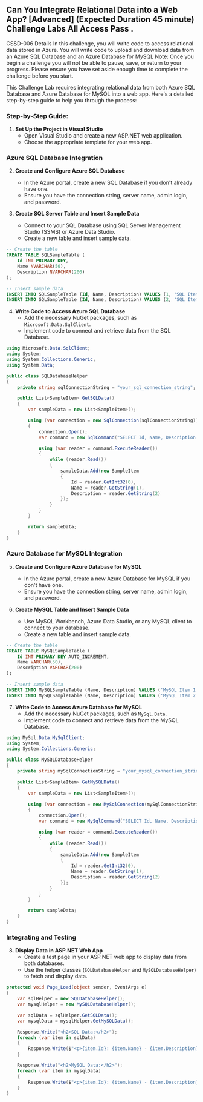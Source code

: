 ## Can You Integrate Relational Data into a Web App? [Advanced] (Expected Duration 45 minute) Challenge Labs All Access Pass . 
CSSD-006 Details In this challenge, you will write code to access relational data stored in Azure. 
You will write code to upload and download data from an Azure SQL Database and an Azure Database for MySQL 
Note: Once you begin a challenge you will not be able to pause, save, or return to your progress.
Please ensure you have set aside enough time to complete the challenge before you start.

This Challenge Lab requires integrating relational data from both Azure SQL Database and Azure Database for MySQL into a web app. Here's a detailed step-by-step guide to help you through the process:

### Step-by-Step Guide:

1. **Set Up the Project in Visual Studio**
   - Open Visual Studio and create a new ASP.NET web application.
   - Choose the appropriate template for your web app.

### Azure SQL Database Integration

2. **Create and Configure Azure SQL Database**
   - In the Azure portal, create a new SQL Database if you don't already have one.
   - Ensure you have the connection string, server name, admin login, and password.

3. **Create SQL Server Table and Insert Sample Data**
   - Connect to your SQL Database using SQL Server Management Studio (SSMS) or Azure Data Studio.
   - Create a new table and insert sample data.

```sql
-- Create the table
CREATE TABLE SQLSampleTable (
    Id INT PRIMARY KEY,
    Name NVARCHAR(50),
    Description NVARCHAR(200)
);

-- Insert sample data
INSERT INTO SQLSampleTable (Id, Name, Description) VALUES (1, 'SQL Item 1', 'Description for SQL Item 1');
INSERT INTO SQLSampleTable (Id, Name, Description) VALUES (2, 'SQL Item 2', 'Description for SQL Item 2');
```

4. **Write Code to Access Azure SQL Database**
   - Add the necessary NuGet packages, such as `Microsoft.Data.SqlClient`.
   - Implement code to connect and retrieve data from the SQL Database.

```csharp
using Microsoft.Data.SqlClient;
using System;
using System.Collections.Generic;
using System.Data;

public class SQLDatabaseHelper
{
    private string sqlConnectionString = "your_sql_connection_string";

    public List<SampleItem> GetSQLData()
    {
        var sampleData = new List<SampleItem>();

        using (var connection = new SqlConnection(sqlConnectionString))
        {
            connection.Open();
            var command = new SqlCommand("SELECT Id, Name, Description FROM SQLSampleTable", connection);

            using (var reader = command.ExecuteReader())
            {
                while (reader.Read())
                {
                    sampleData.Add(new SampleItem
                    {
                        Id = reader.GetInt32(0),
                        Name = reader.GetString(1),
                        Description = reader.GetString(2)
                    });
                }
            }
        }

        return sampleData;
    }
}
```

### Azure Database for MySQL Integration

5. **Create and Configure Azure Database for MySQL**
   - In the Azure portal, create a new Azure Database for MySQL if you don't have one.
   - Ensure you have the connection string, server name, admin login, and password.

6. **Create MySQL Table and Insert Sample Data**
   - Use MySQL Workbench, Azure Data Studio, or any MySQL client to connect to your database.
   - Create a new table and insert sample data.

```sql
-- Create the table
CREATE TABLE MySQLSampleTable (
    Id INT PRIMARY KEY AUTO_INCREMENT,
    Name VARCHAR(50),
    Description VARCHAR(200)
);

-- Insert sample data
INSERT INTO MySQLSampleTable (Name, Description) VALUES ('MySQL Item 1', 'Description for MySQL Item 1');
INSERT INTO MySQLSampleTable (Name, Description) VALUES ('MySQL Item 2', 'Description for MySQL Item 2');
```

7. **Write Code to Access Azure Database for MySQL**
   - Add the necessary NuGet packages, such as `MySql.Data`.
   - Implement code to connect and retrieve data from the MySQL Database.

```csharp
using MySql.Data.MySqlClient;
using System;
using System.Collections.Generic;

public class MySQLDatabaseHelper
{
    private string mySqlConnectionString = "your_mysql_connection_string";

    public List<SampleItem> GetMySQLData()
    {
        var sampleData = new List<SampleItem>();

        using (var connection = new MySqlConnection(mySqlConnectionString))
        {
            connection.Open();
            var command = new MySqlCommand("SELECT Id, Name, Description FROM MySQLSampleTable", connection);

            using (var reader = command.ExecuteReader())
            {
                while (reader.Read())
                {
                    sampleData.Add(new SampleItem
                    {
                        Id = reader.GetInt32(0),
                        Name = reader.GetString(1),
                        Description = reader.GetString(2)
                    });
                }
            }
        }

        return sampleData;
    }
}
```

### Integrating and Testing

8. **Display Data in ASP.NET Web App**
   - Create a test page in your ASP.NET web app to display data from both databases.
   - Use the helper classes (`SQLDatabaseHelper` and `MySQLDatabaseHelper`) to fetch and display data.

```csharp
protected void Page_Load(object sender, EventArgs e)
{
    var sqlHelper = new SQLDatabaseHelper();
    var mysqlHelper = new MySQLDatabaseHelper();

    var sqlData = sqlHelper.GetSQLData();
    var mysqlData = mysqlHelper.GetMySQLData();

    Response.Write("<h2>SQL Data:</h2>");
    foreach (var item in sqlData)
    {
        Response.Write($"<p>{item.Id}: {item.Name} - {item.Description}</p>");
    }

    Response.Write("<h2>MySQL Data:</h2>");
    foreach (var item in mysqlData)
    {
        Response.Write($"<p>{item.Id}: {item.Name} - {item.Description}</p>");
    }
}
```